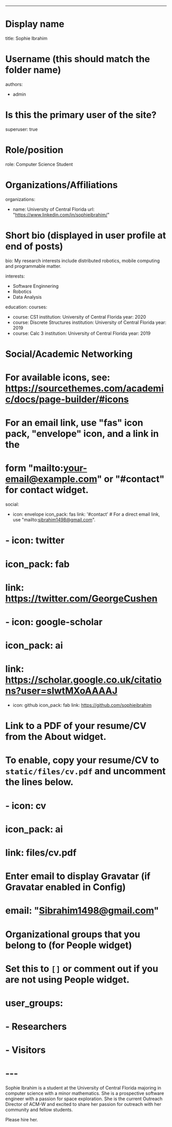 ---
# Display name
title: Sophie Ibrahim

# Username (this should match the folder name)
authors:
- admin

# Is this the primary user of the site?
superuser: true

# Role/position
role: Computer Science Student

# Organizations/Affiliations
organizations:
- name: University of Central Florida
  url: "https://www.linkedin.com/in/sophieibrahim/"

# Short bio (displayed in user profile at end of posts)
bio: My research interests include distributed robotics, mobile computing and programmable matter.

interests:
- Software Enginnering
- Robotics
- Data Analysis

education:
  courses:
  - course: CS1
    institution: University of Central Florida
    year: 2020
  - course: Discrete Structures
    institution: University of Central Florida
    year: 2019
  - course: Calc 3
    institution: University of Central Florida
    year: 2019

# Social/Academic Networking
# For available icons, see: https://sourcethemes.com/academic/docs/page-builder/#icons
#   For an email link, use "fas" icon pack, "envelope" icon, and a link in the
#   form "mailto:your-email@example.com" or "#contact" for contact widget.
social:
- icon: envelope
  icon_pack: fas
  link: '#contact'  # For a direct email link, use "mailto:sibrahim1498@gmail.com".
# - icon: twitter
 # icon_pack: fab
 # link: https://twitter.com/GeorgeCushen
# - icon: google-scholar
 # icon_pack: ai
 # link: https://scholar.google.co.uk/citations?user=sIwtMXoAAAAJ
- icon: github
  icon_pack: fab
  link: https://github.com/sophieibrahim
# Link to a PDF of your resume/CV from the About widget.
# To enable, copy your resume/CV to `static/files/cv.pdf` and uncomment the lines below.
# - icon: cv
#   icon_pack: ai
 #  link: files/cv.pdf

# Enter email to display Gravatar (if Gravatar enabled in Config)
# email: "Sibrahim1498@gmail.com"

# Organizational groups that you belong to (for People widget)
#   Set this to `[]` or comment out if you are not using People widget.
# user_groups:
# - Researchers
# - Visitors
# ---

Sophie Ibrahim is a student at the University of Central Florida majoring in computer science with a minor mathematics. She is a prospective software engineer with a passion for space exploration. She is the current Outreach Director of ACM-W and excited to share her passion for outreach with her community and fellow students.

Please hire her.
